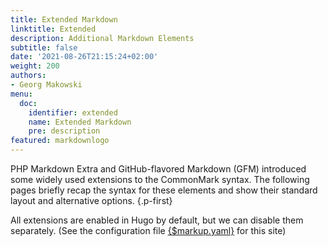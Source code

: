 ```yaml
---
title: Extended Markdown
linktitle: Extended
description: Additional Markdown Elements
subtitle: false
date: '2021-08-26T21:15:24+02:00'
weight: 200
authors:
- Georg Makowski
menu:
  doc:
    identifier: extended
    name: Extended Markdown
    pre: description
featured: markdownlogo
---
```


PHP Markdown Extra and GitHub-flavored Markdown (GFM) introduced some widely used extensions to the CommonMark syntax. The following pages briefly recap the syntax for these elements and show their standard layout and alternative options.
{.p-first} <!--more-->

All extensions are enabled in Hugo by default, but we can disable them separately. (See the configuration file [{$markup.yaml}](/doc/appendix/config/markup#8) for this site)
